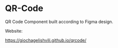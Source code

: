 # QR-Code
QR Code Component built according to Figma design.

Website:

https://giochagelishvili.github.io/qrcode/
